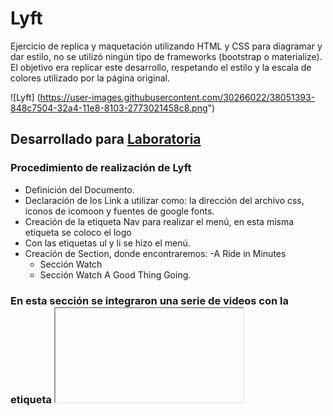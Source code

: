 # Lyft
Ejercicio de  replica y maquetación utilizando HTML y CSS para diagramar y dar estilo, no se utilizó ningún tipo de frameworks (bootstrap o materialize). El objetivo era replicar este desarrollo, respetando el estilo y la escala de colores utilizado por la página original. 

![Lyft] (https://user-images.githubusercontent.com/30266022/38051393-848c7504-32a4-11e8-8103-2773021458c8.png")

## Desarrollado para [Laboratoria](http://laboratoria.la)

### Procedimiento de realización de Lyft

+ Definición del Documento.
+ Declaración de los Link a utilizar como: la dirección del archivo css, iconos de icomoon y fuentes de google fonts.
+ Creación de la etiqueta Nav para realizar el menú, en esta misma etiqueta se coloco el logo 
+ Con las etiquetas ul y li se hizo el menú.
+ Creación de Section, donde encontraremos: 
  -A Ride in Minutes
  - Sección Watch
  - Sección Watch A Good Thing Going.
### En esta sección se integraron una serie de videos con la etiqueta <iframe> donde se incorporo por medio de Embed vide dado por youtube.

+ Creación del Footer, dentro del existe:
  -Menú
  -Redes sociales.

